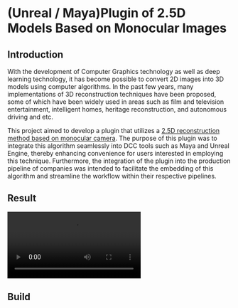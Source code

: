 # (Unreal / Maya)Plugin of 2.5D Models Based on Monocular Images

## Introduction
With the development of Computer Graphics technology as well as deep learning technology, it has become possible to convert 2D images into 3D models using computer algorithms. In the past few years, many implementations of 3D reconstruction techniques have been proposed, some of which have been widely used in areas such as film and television entertainment, intelligent homes, heritage reconstruction, and autonomous driving and etc.

This project aimed to develop a plugin that utilizes a [2.5D reconstruction method based on monocular camera](https://github.com/XChengCode/Synthesis-of-2.5D-Models-Based-on-Monocular-Images/tree/main). The purpose of this plugin was to integrate this algorithm seamlessly into DCC tools such as Maya and Unreal Engine, thereby enhancing convenience for users interested in employing this technique. Furthermore, the integration of the plugin into the production pipeline of companies was intended to facilitate the embedding of this algorithm and streamline the workflow within their respective pipelines.

## Result
![](./result.mp4)

## Build